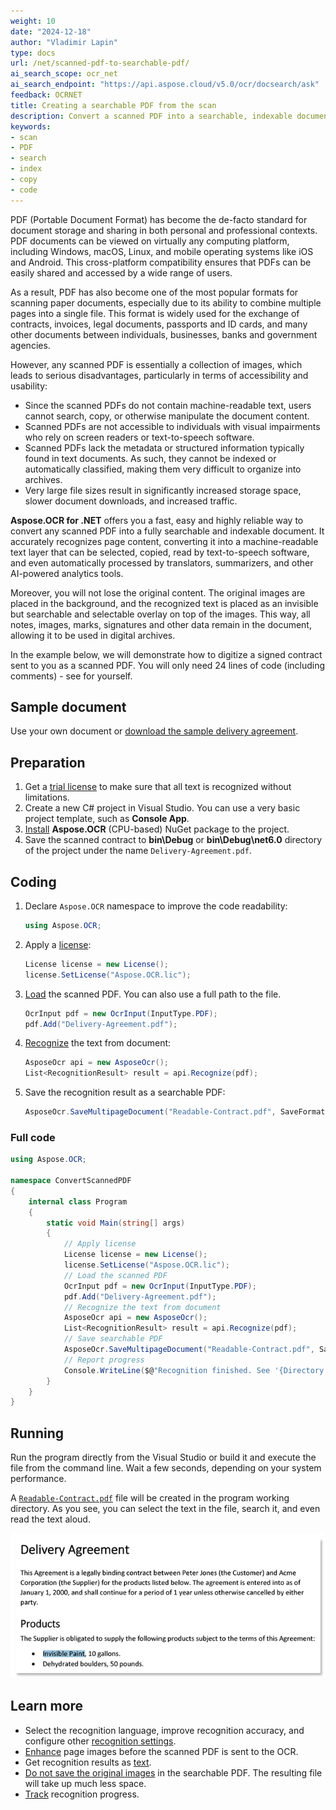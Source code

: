 ```yaml
---
weight: 10
date: "2024-12-18"
author: "Vladimir Lapin"
type: docs
url: /net/scanned-pdf-to-searchable-pdf/
ai_search_scope: ocr_net
ai_search_endpoint: "https://api.aspose.cloud/v5.0/ocr/docsearch/ask"
feedback: OCRNET
title: Creating a searchable PDF from the scan
description: Convert a scanned PDF into a searchable, indexable document from which you can select and copy text.
keywords:
- scan
- PDF
- search
- index
- copy
- code
---
```


PDF (Portable Document Format) has become the de-facto standard for document storage and sharing in both personal and professional contexts. PDF documents can be viewed on virtually any computing platform, including Windows, macOS, Linux, and mobile operating systems like iOS and Android. This cross-platform compatibility ensures that PDFs can be easily shared and accessed by a wide range of users.

As a result, PDF has also become one of the most popular formats for scanning paper documents, especially due to its ability to combine multiple pages into a single file. This format is widely used for the exchange of contracts, invoices, legal documents, passports and ID cards, and many other documents between individuals, businesses, banks and government agencies.

However, any scanned PDF is essentially a collection of images, which leads to serious disadvantages, particularly in terms of accessibility and usability:

- Since the scanned PDFs do not contain machine-readable text, users cannot search, copy, or otherwise manipulate the document content.
- Scanned PDFs are not accessible to individuals with visual impairments who rely on screen readers or text-to-speech software.
- Scanned PDFs lack the metadata or structured information typically found in text documents. As such, they cannot be indexed or automatically classified, making them very difficult to organize into archives.
- Very large file sizes result in significantly increased storage space, slower document downloads, and increased traffic.

**Aspose.OCR for .NET** offers you a fast, easy and highly reliable way to convert any scanned PDF into a fully searchable and indexable document. It accurately recognizes page content, converting it into a machine-readable text layer that can be selected, copied, read by text-to-speech software, and even automatically processed by translators, summarizers, and other AI-powered analytics tools.

Moreover, you will not lose the original content. The original images are placed in the background, and the recognized text is placed as an invisible but searchable and selectable overlay on top of the images. This way, all notes, images, marks, signatures and other data remain in the document, allowing it to be used in digital archives.

In the example below, we will demonstrate how to digitize a signed contract sent to you as a scanned PDF. You will only need 24 lines of code (including comments) - see for yourself.

## Sample document

Use your own document or [download the sample delivery agreement](Delivery-Agreement.pdf).

## Preparation

1. Get a [trial license](/ocr/net/licensing/) to make sure that all text is recognized without limitations.
2. Create a new C# project in Visual Studio. You can use a very basic project template, such as **Console App**.
3. [Install](/ocr/net/installation/) **Aspose.OCR** (CPU-based) NuGet package to the project.
4. Save the scanned contract to **bin\\Debug** or **bin\\Debug\\net6.0** directory of the project under the name `Delivery-Agreement.pdf`.

## Coding

1. Declare `Aspose.OCR` namespace to improve the code readability:
   ```csharp
   using Aspose.OCR;
   ```
2. Apply a [license](/ocr/net/licensing/#applying-a-developer-or-site-license):
   ```csharp
   License license = new License();
   license.SetLicense("Aspose.OCR.lic");
   ```
3. [Load](/ocr/net/ocrinput/) the scanned PDF. You can also use a full path to the file.
   ```csharp
   OcrInput pdf = new OcrInput(InputType.PDF);
   pdf.Add("Delivery-Agreement.pdf");
   ```
4. [Recognize](/ocr/net/recognition/) the text from document:
   ```csharp
   AsposeOcr api = new AsposeOcr();
   List<RecognitionResult> result = api.Recognize(pdf);
   ```
5. Save the recognition result as a searchable PDF:
   ```csharp
   AsposeOcr.SaveMultipageDocument("Readable-Contract.pdf", SaveFormat.Pdf, result);
   ```

### Full code

```csharp
using Aspose.OCR;

namespace ConvertScannedPDF
{
	internal class Program
	{
		static void Main(string[] args)
		{
			// Apply license
			License license = new License();
			license.SetLicense("Aspose.OCR.lic");
			// Load the scanned PDF
			OcrInput pdf = new OcrInput(InputType.PDF);
			pdf.Add("Delivery-Agreement.pdf");
			// Recognize the text from document
			AsposeOcr api = new AsposeOcr();
			List<RecognitionResult> result = api.Recognize(pdf);
			// Save searchable PDF
			AsposeOcr.SaveMultipageDocument("Readable-Contract.pdf", SaveFormat.Pdf, result);
			// Report progress
			Console.WriteLine($@"Recognition finished. See '{Directory.GetCurrentDirectory()}\Readable-Contract.pdf'.");
		}
	}
}
```

## Running

Run the program directly from the Visual Studio or build it and execute the file from the command line. Wait a few seconds, depending on your system performance.

A [`Readable-Contract.pdf`](Readable-Contract.pdf) file will be created in the program working directory. As you see, you can select the text in the file, search it, and even read the text aloud.

![Searchable PDF](searchable-pdf-demo.png)

## Learn more

- Select the recognition language, improve recognition accuracy, and configure other [recognition settings](/ocr/net/recognition-settings-common/).
- [Enhance](/ocr/net/image-processing/) page images before the scanned PDF is sent to the OCR.
- Get recognition results as [text](/ocr/net/save-text/).
- [Do not save the original images](/ocr/net/save-searchable-pdf/) in the searchable PDF. The resulting file will take up much less space.
- [Track](/ocr/net/track-progress/) recognition progress.
